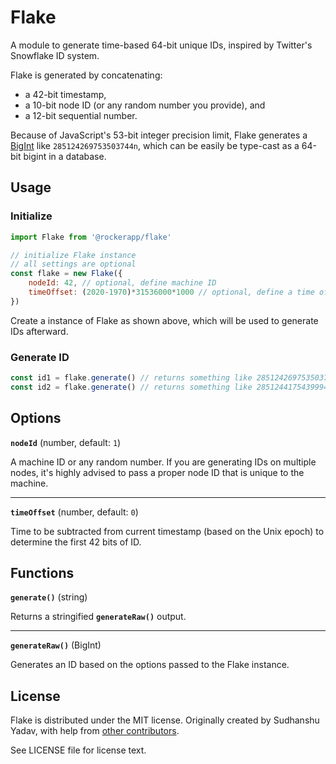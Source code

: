 # Flake

A module to generate time-based 64-bit unique IDs, inspired by Twitter's Snowflake ID system.

Flake is generated by concatenating:
- a 42-bit timestamp,
- a 10-bit node ID (or any random number you provide), and
- a 12-bit sequential number.

Because of JavaScript's 53-bit integer precision limit, Flake generates a [BigInt](https://developer.mozilla.org/en-US/docs/Web/JavaScript/Reference/Global_Objects/BigInt) like `285124269753503744n`, which can be easily be type-cast as a 64-bit bigint in a database.

## Usage

### Initialize
```js
import Flake from '@rockerapp/flake'

// initialize Flake instance
// all settings are optional
const flake = new Flake({
	nodeId: 42, // optional, define machine ID
	timeOffset: (2020-1970)*31536000*1000 // optional, define a time offset
})
```

Create a instance of Flake as shown above, which will be used to generate IDs afterward.

### Generate ID
```js
const id1 = flake.generate() // returns something like 285124269753503744n
const id2 = flake.generate() // returns something like 285124417543999488n
```

## Options

**`nodeId`** (number, default: `1`)

A machine ID or any random number. If you are generating IDs on multiple nodes, it's highly advised to pass a proper node ID that is unique to the machine.

---

**`timeOffset`** (number, default: `0`)

Time to be subtracted from current timestamp (based on the Unix epoch) to determine the first 42 bits of ID.

## Functions

**`generate()`** (string)

Returns a stringified **`generateRaw()`** output.

---

**`generateRaw()`** (BigInt)

Generates an ID based on the options passed to the Flake instance.

## License

Flake is distributed under the MIT license. Originally created by Sudhanshu Yadav, with help from [other contributors](https://github.com/rockerapp/flake/graphs/contributors).

See LICENSE file for license text.
